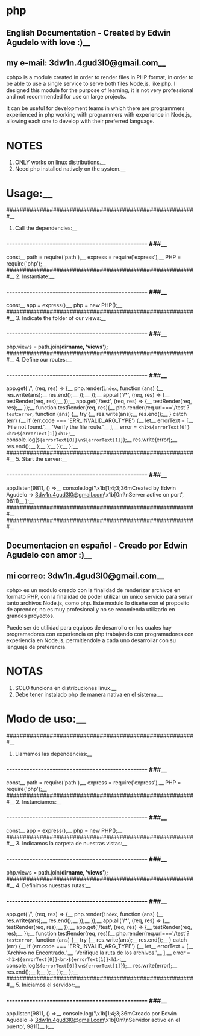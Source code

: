 # php

## English Documentation - Created by Edwin Agudelo with love :)__
## my e-mail: 3dw1n.4gud3l0@gmail.com__
«php» is a module created in order to render files in PHP format, in order to be able to use a single service to serve both files Node.js, like php. I designed this module for the purpose of learning, it is not very professional and not recommended for use on large projects.

It can be useful for development teams in which there are programmers
experienced in php working with programmers with experience in Node.js,
allowing each one to develop with their preferred language.

# NOTES
1. ONLY works on linux distributions.__
2. Need php installed natively on the system.__

# Usage:__
#########################################################__
1. Call the dependencies:__
### ------------------------------------------------- ###__
const__
  path = require('path'),__
  express = require('express'),__
  PHP = require('php');__
#########################################################__
2. Instantiate:__
### ------------------------------------------------- ###__
const__
  app = express(),__
  php = new PHP();__
#########################################################__
3. Indicate the folder of our views:__
### ------------------------------------------------- ###__
php.views = path.join(__dirname, 'views');__
#########################################################__
4. Define our routes:__
### ------------------------------------------------- ###__
app.get('/', (req, res) => {__
  php.render(`index`, function (ans) {__
    res.write(ans);__
    res.end();__
  });__
});__
app.all('/*', (req, res) => {__
  testRender(req, res);__
});__
app.get('/test', (req, res) => {__
  testRender(req, res);__
});__
function testRender(req, res){__
  php.render(req.url==='/test'?`test`:`error`, function (ans) {__
    try {__
      res.write(ans);__
      res.end();__
    } catch (err) {__
      if (err.code === 'ERR_INVALID_ARG_TYPE') {__
        let__
          errorText = [__
            'File not found.',__
            'Verify the file route.'__
          ],__
          error = `<h1>${errorText[0]}<br>${errorText[1]}<h1>`;__
        console.log(`${errorText[0]}\n${errorText[1]}`);__
        res.write(error);__
        res.end();__
      };__
    };__
  });__
};__
#########################################################__
5. Start the server:__
### ------------------------------------------------- ###__
app.listen(9811, () =>__
  console.log('\x1b[1;4;3;36mCreated by Edwin Agudelo -> 3dw1n.4gud3l0@gmail.com\x1b[0m\nServer active on port', 9811)__
);__
#########################################################__
#########################################################__
## Documentacion en español - Creado por Edwin Agudelo con amor :)__
## mi correo: 3dw1n.4gud3l0@gmail.com__
«php» es un modulo creado con la finalidad de renderizar archivos en formato PHP, con la finalidad de poder utilizar un unico servicio para servir tanto archivos Node.js, como php. Este modulo lo diseñe con el proposito de aprender, no es muy profesional y no se recomienda utilizarlo en grandes proyectos.

Puede ser de utilidad para equipos de desarrollo en los cuales hay programadores con experiencia en php trabajando con programadores con experiencia en Node.js, permitiendole a cada uno desarrollar con su lenguaje de preferencia.

# NOTAS
1. SOLO funciona en distribuciones linux.__
2. Debe tener instalado php de manera nativa en el sistema.__


# Modo de uso:__
#########################################################__
1. Llamamos las dependencias:__
### ------------------------------------------------- ###__
const__
  path = require('path'),__
  express = require('express'),__
  PHP = require('php');__
#########################################################__
2. Instanciamos:__
### ------------------------------------------------- ###__
const__
  app = express(),__
  php = new PHP();__
#########################################################__
3. Indicamos la carpeta de nuestras vistas:__
### ------------------------------------------------- ###__
php.views = path.join(__dirname, 'views');__
#########################################################__
4. Definimos nuestras rutas:__
### ------------------------------------------------- ###__
app.get('/', (req, res) => {__
  php.render(`index`, function (ans) {__
    res.write(ans);__
    res.end();__
  });__
});__
app.all('/*', (req, res) => {__
  testRender(req, res);__
});__
app.get('/test', (req, res) => {__
  testRender(req, res);__
});__
function testRender(req, res){__
  php.render(req.url==='/test'?`test`:`error`, function (ans) {__
    try {__
      res.write(ans);__
      res.end();__
    } catch (err) {__
      if (err.code === 'ERR_INVALID_ARG_TYPE') {__
        let__
          errorText = [__
            'Archivo no Encontrado.',__
            'Verifique la ruta de los archivos.'__
          ],__
          error = `<h1>${errorText[0]}<br>${errorText[1]}<h1>`;__
        console.log(`${errorText[0]}\n${errorText[1]}`);__
        res.write(error);__
        res.end();__
      };__
    };__
  });__
};__
#########################################################__
5. Iniciamos el servidor:__
### ------------------------------------------------- ###__
app.listen(9811, () =>__
  console.log('\x1b[1;4;3;36mCreado por Edwin Agudelo -> 3dw1n.4gud3l0@gmail.com\x1b[0m\nServidor activo en el puerto', 9811)__
);__